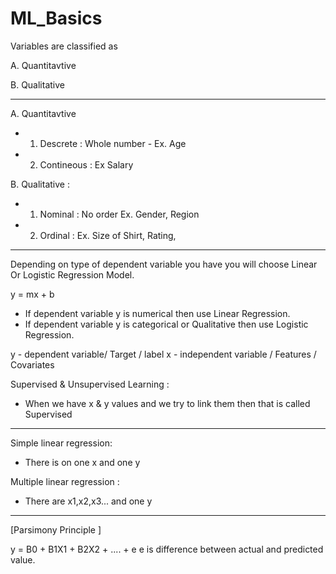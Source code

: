 # ML_Basics


Variables are classified as

A. Quantitavtive 

B. Qualitative 

---------------
A. Quantitavtive 
- 1. Descrete : Whole number - Ex. Age
- 2. Contineous : Ex Salary

B. Qualitative :
- 1. Nominal : No order  Ex. Gender, Region
- 2. Ordinal : Ex. Size of Shirt, Rating,
---------------
Depending on type of dependent variable you have you will choose Linear Or Logistic Regression Model.

y = mx + b

- If dependent variable y is numerical then use Linear Regression.
- If dependent variable y is categorical or Qualitative then use Logistic Regression.

y - dependent variable/ Target / label
x - independent variable / Features / Covariates

Supervised & Unsupervised Learning :
- When we have x & y values and we try to link them then that is called Supervised 

---------------
Simple linear regression:
- There is on one x and one y

Multiple linear regression :
- There are x1,x2,x3... and one y 
---------------

[Parsimony Principle ]

y = B0 + B1X1 + B2X2 + .... + e
e is difference between actual and predicted value.




